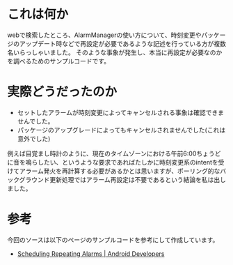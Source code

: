 # これは何か

webで検索したところ、AlarmManagerの使い方について、時刻変更やパッケージのアップデート時などで再設定が必要であるような記述を行っている方が複数名いらっしゃいました。
そのような事象が発生し、本当に再設定が必要なのかを調べるためのサンプルコードです。

# 実際どうだったのか

* セットしたアラームが時刻変更によってキャンセルされる事象は確認できませんでした。
* パッケージのアップグレードによってもキャンセルされませんでした(これは意外でした)

例えば目覚まし時計のように、現在のタイムゾーンにおける午前6:00ちょうどに音を鳴らしたい、というような要求であればたしかに時刻変更系のintentを受けてアラーム発火を再計算する必要があるかとは思いますが、ポーリング的なバックグラウンド更新処理ではアラーム再設定は不要であるという結論を私は出しました。

# 参考

今回のソースは以下のページのサンプルコードを参考にして作成しています。

* [Scheduling Repeating Alarms | Android Developers](http://developer.android.com/training/scheduling/alarms.html)
